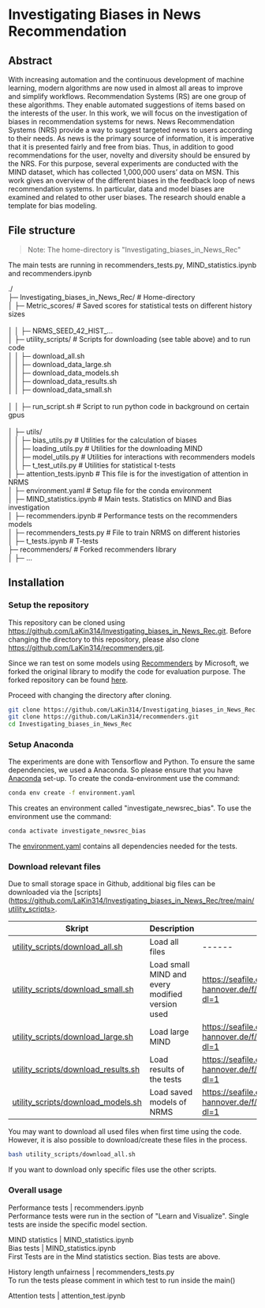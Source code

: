 # Investigating Biases in News Recommendation
## Abstract
With increasing automation and the continuous development of machine learning, modern algorithms are now used in almost all areas to improve and simplify workflows. Recommendation Systems (RS) are one group of these algorithms. They enable automated suggestions of items based on the interests of the user. In this work, we will focus on the investigation of biases in recommendation systems for news. News Recommendation Systems (NRS) provide a way to suggest targeted news to users according to their needs. As news is the primary source of information, it is imperative that it is presented fairly and free from bias. Thus, in addition to good recommendations for the user, novelty and diversity should be ensured by the NRS. For this purpose, several experiments are conducted with the MIND dataset, which has collected 1,000,000 users’ data on MSN. This work gives an overview of the different biases in the feedback loop of news recommendation systems. In particular, data and model biases are examined and related to other user biases. The research should enable a template for bias modeling. 


## File structure

> Note: The home-directory is "Investigating_biases_in_News_Rec"

The main tests are running in recommenders_tests.py, MIND_statistics.ipynb and recommenders.ipynb

./<br />
├─ Investigating_biases_in_News_Rec/        # Home-directory<br />
│  ├─ Metric_scores/                        # Saved scores for statistical tests on different history sizes<br />  
│  │  ├─ NRMS_SEED_42_HIST_...<br />
│  ├─ utility_scripts/                      # Scripts for downloading (see table above) and to run code<br />
│  │  ├─ download_all.sh<br />
│  │  ├─ download_data_large.sh<br />
│  │  ├─ download_data_models.sh<br />
│  │  ├─ download_data_results.sh<br />
│  │  ├─ download_data_small.sh<br />   
│  │  ├─ run_script.sh                      # Script to run python code in background on certain gpus<br />    
│  ├─ utils/<br />
│  │  ├─ bias_utils.py                      # Utilities for the calculation of biases<br />
│  │  ├─ loading_utils.py                   # Utilities for the downloading MIND<br />
│  │  ├─ model_utils.py                     # Utilities for interactions with recommenders models<br />
│  │  ├─ t_test_utils.py                    # Utilities for statistical t-tests<br />
│  ├─ attention_tests.ipynb                 # This file is for the investigation of attention in NRMS<br />
│  ├─ environment.yaml                      # Setup file for the conda environment<br />
│  ├─ MIND_statistics.ipynb                 # Main tests. Statistics on MIND and Bias investigation<br />
│  ├─ recommenders.ipynb                      # Performance tests on the recommenders models<br />
│  ├─ recommenders_tests.py                 # File to train NRMS on different histories<br />
│  ├─ t_tests.ipynb                         # T-tests<br />
├─ recommenders/                            # Forked recommenders library<br />
│  ├─ ...



## Installation

### Setup the repository
This repository can be cloned using <https://github.com/LaKin314/Investigating_biases_in_News_Rec.git>. Before changing the directory to this repository, please also clone <https://github.com/LaKin314/recommenders.git>.

Since we ran test on some models using [Recommenders](https://github.com/Microsoft/Recommenders) by Microsoft, we forked the original library to modify the code for evaluation purpose. The forked repository can be found [here](https://github.com/LaKin314/recommenders).

Proceed with changing the directory after cloning.

```sh
git clone https://github.com/LaKin314/Investigating_biases_in_News_Rec.git
git clone https://github.com/LaKin314/recommenders.git
cd Investigating_biases_in_News_Rec
```

### Setup Anaconda
The experiments are done with Tensorflow and Python. To ensure the same dependencies, we used a Anaconda. So please ensure that you have [Anaconda](https://docs.anaconda.com/anaconda/install/index.html) set-up. 
To create the conda-environment use the command:

```sh
conda env create -f environment.yaml
```

This creates an environment called "investigate_newsrec_bias". To use the environment use the command:

```sh
conda activate investigate_newsrec_bias
```

The [environment.yaml](https://github.com/LaKin314/Investigating_biases_in_News_Rec/blob/main/environment.yaml) contains all dependencies needed for the tests.

### Download relevant files
Due to small storage space in Github, additional big files can be downloaded via the [scripts](https://github.com/LaKin314/Investigating_biases_in_News_Rec/tree/main/utility_scripts>.

| Skript | Description| Link |
| ------ | ------ | ------ |
| [utility_scripts/download_all.sh](https://github.com/LaKin314/Investigating_biases_in_News_Rec/blob/main/utility_scripts/download_all.sh) | Load all files | ------ |
| [utility_scripts/download_small.sh](https://github.com/LaKin314/Investigating_biases_in_News_Rec/blob/main/utility_scripts/download_data_small.sh)  | Load small MIND and every modified version used| <https://seafile.cloud.uni-hannover.de/f/d1752d0ec90148ddb1bb/?dl=1> |
| [utility_scripts/download_large.sh](https://github.com/LaKin314/Investigating_biases_in_News_Rec/blob/main/utility_scripts/download_data_large.sh)  | Load large MIND | <https://seafile.cloud.uni-hannover.de/f/94ac34a318f2449180df/?dl=1> |
| [utility_scripts/download_results.sh](https://github.com/LaKin314/Investigating_biases_in_News_Rec/blob/main/utility_scripts/download_data_results.sh)  | Load results of the tests | <https://seafile.cloud.uni-hannover.de/f/20fe4c6c2b874fd79106/?dl=1> |
| [utility_scripts/download_models.sh](https://github.com/LaKin314/Investigating_biases_in_News_Rec/blob/main/utility_scripts/download_data_models.sh) | Load saved models of NRMS | <https://seafile.cloud.uni-hannover.de/f/a7329732a61c4a7383a4/?dl=1> |

You may want to download all used files when first time using the code. However, it is also possible to download/create these files in the process. 

```sh
bash utility_scripts/download_all.sh
```
If you want to download only specific files use the other scripts.

### Overall usage

Performance tests | recommenders.ipynb</br>
Performance tests were run in the section of "Learn and Visualize". Single tests are inside the specific model section.

MIND statistics | MIND_statistics.ipynb</br>
Bias tests | MIND_statistics.ipynb</br>
First Tests are in the Mind statistics section. Bias tests are above.


History length unfairness | recommenders_tests.py</br>
To run the tests please comment in which test to run inside the main()

Attention tests | attention_test.ipynb</br>


 